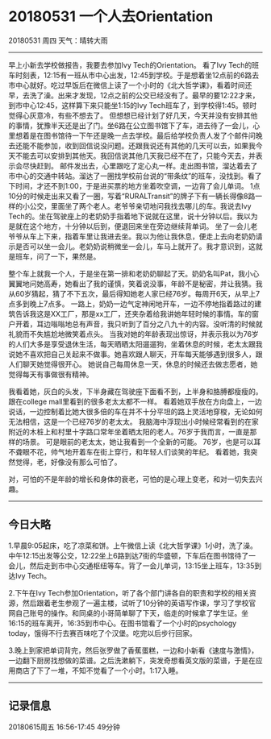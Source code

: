 # 20180531  一个人去Orientation

20180531  周四   天气：晴转大雨
***
早上小新去学校做报告，我要去参加Ivy Tech的Orientation。
看了Ivy Tech的班车时刻表，12:15有一班从市中心出发，12:45到学校。于是想着坐12点前的6路去市中心就好。吃过早饭后在微信上读了一个小时的《北大哲学课》，看着时间还早，去洗了澡。出来才发现，12点之前的公交已经没有了。最早的要12:22才来，到市中心12:45，这样算下来只能坐1:15的Ivy Tech班车了，到学校得1:45。顿时觉得心灰意冷，有些不想去了。
但想想已经计划了好几天，今天并没有安排其他的事情，犹豫半天还是出了门。坐6路在公立图书馆下了车，进去待了一会儿，心里想着是在图书馆待一下午还是晚一点去学校。最后给学校负责人发了个邮件问晚去还能不能参加，收到回信说没问题。还跟我说还有其他的几天可以去，如果我今天不能去可以安排到其他天。我回信说其他几天我已经不在了，只能今天去，并表示会尽快赶到。
邮件发出去，心里跟吃了定心丸一样。走出图书馆，溜达着去了市中心的交通中转站。溜达了一圈找学校前台说的“带条纹”的班车，没找到。看了下时间，才还不到1:00，于是进买票的地方坐着吹空调，一边背了会儿单词。
1点10分的时候走出来又看了一圈，写着“RURALTransit”的牌子下有一辆长得像8路一样的小公交，里面坐了两个老人。老爷爷亲切地问我找去哪儿的车。我说去Ivy Tech的。坐在驾驶座上的老奶奶手指着地下说就在这里，说十分钟以后。我以为是就在这个地方，十分钟以后到，便退回来坐在旁边继续背单词。
坐了一会儿老爷爷从车上下来，指着车里让我进去坐。我以为他让我休息，便走上去向老奶奶请示是否可以坐一会儿。老奶奶说稍微坐一会儿，车马上就开了。我才意识到，这就是班车，问了一下，果然是。

整个车上就我一个人，于是坐在第一排和老奶奶聊起了天。奶奶名叫Pat，我小心翼翼地问她高寿，她看出了我的谨慎，笑着说没事，年龄不是秘密，并让我猜。我从60岁猜起，猜了不下五次，最后得知她老人家已经76岁。每周开6天，从早上7点多到晚上7点多。
一路上，奶奶一边气定神闲地开车，一边不停地指着路过的建筑告诉我这是XX工厂，那是xx工厂，还夹杂着给我讲她年轻时候的事情。车的窗户开着，耳边嗡嗡地总有声音，我只听到了百分之八九十的内容。没听清的时候就礼貌而不失尴尬地微笑着点头。
当我对她的年龄表现出惊讶，并表示我以为76岁的人们大多是享受退休生活，每天晒晒太阳遛遛狗，坐着休息的时候，老太太跟我说她不喜欢把自己关起来不做事。她喜欢跟人聊天，开车每天能够遇到很多人，跟人们聊天她觉得很开心。
她说自己每周休息一天，休息的时候还去做志愿者，她觉得每天有事做很有精神。

我看着她，灰白的头发，下半身藏在驾驶座下面看不到，上半身和胳膊都瘦瘦的。跟在college mall里看到的很多老太太都不一样。
看着她双手放在方向盘上，一边说话，一边控制着比她大很多倍的车在并不十分平坦的路上灵活地穿梭，无论如何无法相信，这是一个已经76岁的老太太。
我脑海中浮现出小时候经常看到的在家附近的木桩上和村里十字路口常年坐着晒太阳的老人。76岁于我而言，一直是那样的场景。
可是眼前的老太太，她让我看到一个全新的可能。
76岁，也是可以耳不聋眼不花，帅气地开着车在街上穿行，和年轻人们谈笑的年纪。
看着她，我突然觉得，老，好像没有那么可怕了。

对，可怕的不是年龄的增长和身体的衰老，可怕的是心理上变老，和对一切失去兴趣。

***
## 今日大略
1.早晨9:05起床，吃了凉菜和饼。上午微信上读《北大哲学课》1小时，洗了澡。中午12:15出发等公交，12:22坐上6路到达7街的华盛顿，下车后在图书馆待了一会儿，然后走到市中心交通枢纽等车。背了一会儿单词，13:15坐上班车，13:35到达Ivy Tech。

2.下午在Ivy Tech参加Orientation，听了各个部门讲各自的职责和学校的相关资源，然后跟着老生参观了一遍主楼，试听了10分钟的英语写作课，学习了学校官网自己账号的操作。和同桌的小哥简单聊了下天，临走的时候拿了学生证。坐16:15的班车离开，16:35到市中心。在图书馆看了一个小时的psychology today，饿得不行去赛百味吃了个汉堡。吃完以后步行回家。

3.晚上到家把单词背完，然后张罗做了香蕉蛋糕，一边和小新看《速度与激情》，一边翻下厨房找想做的菜谱。之后洗漱躺下，突发奇想看英文版的菜谱，于是在应用商店了下了一堆，不知不觉看了一个小时。1:17入睡。

***
## 记录信息

20180615周五  16:56-17:45    49分钟
